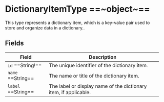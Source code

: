 # DictionaryItemType ==~object~==

This type represents a dictionary item, which is a key-value pair used to store and organize data in a dictionary.. 

## Fields

| Field                 | Description                                                                 |
|-----------------------|-----------------------------------------------------------------------------|
| `id` ==String!==     | The unique identifier of the dictionary item.                               |
| `name` ==String==    | The name or title of the dictionary item.                                   |
| `label` ==String==   | The label or display name of the dictionary item, if applicable.            |
